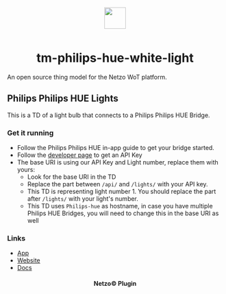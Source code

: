 <div align="center">
  <a href="https://netzo.io" target="_blank" >
    <img height="50" src="https://raw.githubusercontent.com/netzoio/plugins/main/plugins/thing-models/tm-philips-hue-white-light/src/assets/icon.svg" style="margin: 12px 0px">
  </a>

  <h1>tm-philips-hue-white-light</h1>
</div>

An open source thing model for the Netzo WoT platform.

## Philips Philips HUE Lights

This is a TD of a light bulb that connects to a Philips Philips HUE Bridge.

### Get it running

- Follow the Philips Philips HUE in-app guide to get your bridge started.
- Follow the [developer page](https://developers.meethue.com/develop/get-started-2/) to get an API Key
- The base URI is using our API Key and Light number, replace them with yours:
  - Look for the base URI in the TD
  - Replace the part between `/api/` and `/lights/` with your API key.
  - This TD is representing light number 1. You should replace the part after `/lights/` with your light's number.
  - This TD uses `Philips-hue` as hostname, in case you have multiple Philips HUE Bridges, you will need to change this in the base URI as well

### Links

- [App](https://app.netzo.io)
- [Website](https://netzo.io)
- [Docs](https://docs.netzo.io)

<div align="center">
  <h4>Netzo© Plugin</h4>
</div>
